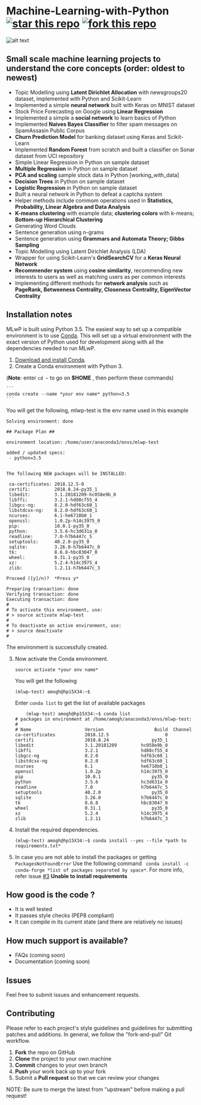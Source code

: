 # Machine-Learning-with-Python [![star this repo](http://githubbadges.com/star.svg?user=devAmoghS&repo=Machine-Learning-with-Python)](http://github.com/ddavison/github-badges) [![fork this repo](http://githubbadges.com/fork.svg?user=devAmoghS&repo=Machine-Learning-with-Python)](http://github.com/ddavison/github-badges/fork)
![alt text](https://media.istockphoto.com/vectors/machine-learning-3-step-infographic-artificial-intelligence-machine-vector-id962219860?k=6&m=962219860&s=612x612&w=0&h=yricYyUqZbILMHp3IvtenS3xbRDhu1w1u5kk2az5tbo=)

## Small scale machine learning projects to understand the core concepts (order: oldest to newest)
* Topic Modelling using **Latent Dirichlet Allocation** with newsgroups20 dataset, implemented with Python and Scikit-Learn
* Implemented a simple **neural network** built with Keras on MNIST dataset
* Stock Price Forecasting on Google using **Linear Regression**
* Implemented a simple a **social network** to learn basics of Python
* Implemented **Naives Bayes Classifier** to filter spam messages on SpamAssasin Public Corpus
* **Churn Prediction Model** for banking dataset using Keras and Scikit-Learn
* Implemented **Random Forest** from scratch and built a classifier on Sonar dataset from UCI repository
* Simple Linear Regression in Python on sample dataset
* **Multiple Regression** in Python on sample dataset
* **PCA and scaling** sample stock data in Python [working_with_data]
* **Decision Trees** in Python on sample dataset
* **Logistic Regression** in Python on sample dataset
* Built a neural network in Python to defeat a captcha system
* Helper methods include commom operations used in **Statistics, Probability, Linear Algebra and Data Analysis**
* **K-means clustering** with example data; **clustering colors** with k-means; **Bottom-up Hierarchical Clustering**
* Generating Word Clouds
* Sentence generation using n-grams
* Sentence generation using **Grammars and Automata Theory; Gibbs Sampling** 
* Topic Modelling using Latent Dirichlet Analysis (LDA)
* Wrapper for using Scikit-Learn's **GridSearchCV** for a **Keras Neural Network**
* **Recommender system** using **cosine similarity**, recommending new interests to users as well as matching users as per common interests
* Implementing different methods for **network analysis** such as **PageRank, Betweeness Centrality, Closeness Centrality, EigenVector Centrality**

## Installation notes
MLwP is built using Python 3.5.  The easiest way to set up a compatible
environment is to use [Conda](https://conda.io/).  This will set up a virtual
environment with the exact version of Python used for development along with all the
dependencies needed to run MLwP.

1.  [Download and install Conda](https://conda.io/docs/download.html).
2.  Create a Conda environment with Python 3. 

(**Note**: enter ```cd ~``` to go on **$HOME** , then perform these commands)

    ```
    conda create --name *your env name* python=3.5
    ```
   
   You will get the following, mlwp-test is the env name used in this example
   
   ```
   Solving environment: done
   
## Package Plan ##

  environment location: /home/user/anaconda3/envs/mlwp-test

  added / updated specs: 
    - python=3.5


The following NEW packages will be INSTALLED:

    ca-certificates: 2018.12.5-0            
    certifi:         2018.8.24-py35_1       
    libedit:         3.1.20181209-hc058e9b_0
    libffi:          3.2.1-hd88cf55_4       
    libgcc-ng:       8.2.0-hdf63c60_1       
    libstdcxx-ng:    8.2.0-hdf63c60_1       
    ncurses:         6.1-he6710b0_1         
    openssl:         1.0.2p-h14c3975_0      
    pip:             10.0.1-py35_0          
    python:          3.5.6-hc3d631a_0       
    readline:        7.0-h7b6447c_5         
    setuptools:      40.2.0-py35_0          
    sqlite:          3.26.0-h7b6447c_0      
    tk:              8.6.8-hbc83047_0       
    wheel:           0.31.1-py35_0          
    xz:              5.2.4-h14c3975_4       
    zlib:            1.2.11-h7b6447c_3      

Proceed ([y]/n)?  *Press y*

Preparing transaction: done
Verifying transaction: done
Executing transaction: done
#
# To activate this environment, use:
# > source activate mlwp-test
#
# To deactivate an active environment, use:
# > source deactivate
#

   ```
   The environment is successfully created.

3.  Now activate the Conda environment.

    ```
    source activate *your env name*
    ```
    You will get the following
    
    ```
    (mlwp-test) amogh@hp15X34:~$ 
    ```
    Enter `conda list` to get the list of available packages
    
    ```
        (mlwp-test) amogh@hp15X34:~$ conda list
    # packages in environment at /home/amogh/anaconda3/envs/mlwp-test:
    #
    # Name                    Version                   Build  Channel
    ca-certificates           2018.12.5                     0  
    certifi                   2018.8.24                py35_1  
    libedit                   3.1.20181209         hc058e9b_0  
    libffi                    3.2.1                hd88cf55_4  
    libgcc-ng                 8.2.0                hdf63c60_1  
    libstdcxx-ng              8.2.0                hdf63c60_1  
    ncurses                   6.1                  he6710b0_1  
    openssl                   1.0.2p               h14c3975_0  
    pip                       10.0.1                   py35_0  
    python                    3.5.6                hc3d631a_0  
    readline                  7.0                  h7b6447c_5  
    setuptools                40.2.0                   py35_0  
    sqlite                    3.26.0               h7b6447c_0  
    tk                        8.6.8                hbc83047_0  
    wheel                     0.31.1                   py35_0  
    xz                        5.2.4                h14c3975_4  
    zlib                      1.2.11               h7b6447c_3 
    ```

4.  Install the required dependencies.

    ```
    (mlwp-test) amogh@hp15X34:~$ conda install --yes --file *path to requirements.txt*
    ```
    
5. In case you are not able to install the packages or getting `PackagesNotFoundError`
Use the following command ` conda install -c conda-forge *list of packages separated by space*`. For more info, refer issue [#3](https://github.com/devAmoghS/Machine-Learning-with-Python/issues/3) **Unable to install requirements**


## How good is the code ?
* It is well tested
* It passes style checks (PEP8 compliant)
* It can compile in its current state (and there are relatively no issues)

## How much support is available?
* FAQs (coming soon)
* Documentation (coming soon)

## Issues
Feel free to submit issues and enhancement requests.

## Contributing
Please refer to each project's style guidelines and guidelines for submitting patches and additions. In general, we follow the "fork-and-pull" Git workflow.

 1. **Fork** the repo on GitHub
 2. **Clone** the project to your own machine
 3. **Commit** changes to your own branch
 4. **Push** your work back up to your fork
 5. Submit a **Pull request** so that we can review your changes

NOTE: Be sure to merge the latest from "upstream" before making a pull request!
